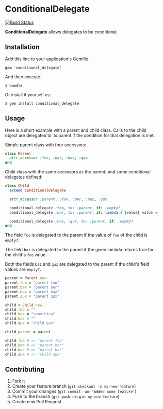 # ConditionalDelegate
[![Build Status](https://secure.travis-ci.org/rdvdijk/conditional_delegate.png)](http://travis-ci.org/rdvdijk/conditional_delegate)

**ConditionalDelegate** allows delegates to be conditional.

## Installation

Add this line to your application's Gemfile:

    gem 'conditional_delegate'

And then execute:

    $ bundle

Or install it yourself as:

    $ gem install conditional_delegate

## Usage

Here is a short example with a parent and child class. Calls
to the child object are delegated to its parent if the
condition for that delegation is met.

Simple parent class with four accessors:

```ruby
class Parent
  attr_accessor :foo, :bar, :baz, :qux
end
```

Child class with the same accessors as the parent, and some
conditional delegates defined:

```ruby
class Child
  extend ConditionalDelegate

  attr_accessor :parent, :foo, :bar, :baz, :qux

  conditional_delegate :foo, to: :parent, if: :empty?
  conditional_delegate :bar, to: :parent, if: lambda { |value| value == "something" }

  conditional_delegate :baz, :qux, to: :parent, if: :empty?
end
```

The field `foo` is delegated to the parent if the value of `foo` of the child is `empty?`.

The field `bar` is delegated to the parent if the given lambda returns true for the child's `foo` value.

Both the fields `baz` and `qux` are delegated to the parent if the child's field values are `empty?`.

```ruby
parent = Parent.new
parent.foo = "parent foo"
parent.bar = "parent bar"
parent.baz = "parent baz"
parent.qux = "parent qux"

child = Child.new
child.foo = ""
child.bar = "something"
child.baz = ""
child.qux = "child qux"

child.parent = parent

child.foo # => "parent foo"
child.bar # => "parent bar"
child.baz # => "parent baz"
child.qux # => "child qux"
```

## Contributing

1. Fork it
2. Create your feature branch (`git checkout -b my-new-feature`)
3. Commit your changes (`git commit -am 'Added some feature'`)
4. Push to the branch (`git push origin my-new-feature`)
5. Create new Pull Request
